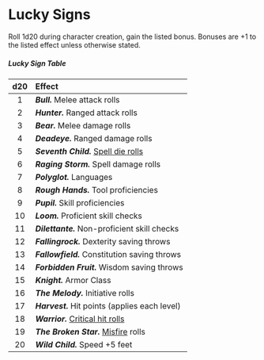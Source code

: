 # Lucky Signs

Roll 1d20 during character creation, gain the listed bonus. Bonuses are +1 to the listed effect unless otherwise stated.

##### Lucky Sign Table

| d20 | Effect                                                                                                                                             |
|:---:|:---------------------------------------------------------------------------------------------------------------------------------------------------|
| 1   | _**Bull.**_             Melee attack rolls                                                                                                         |
| 2   | _**Hunter.**_           Ranged attack rolls                                                                                                        |
| 3   | _**Bear.**_             Melee damage rolls                                                                                                         |
| 4   | _**Deadeye.**_          Ranged damage rolls                                                                                                        |
| 5   | _**Seventh Child.**_    [Spell die rolls](Magic/Spellcasting.md)                                                                                                           |
| 6   | _**Raging Storm.**_     Spell damage rolls                                                                                                         |
| 7   | _**Polyglot.**_         Languages                                                                                                                  |
| 8   | _**Rough Hands.**_      Tool proficiencies                                                                                                         |
| 9   | _**Pupil.**_            Skill proficiencies                                                                                                        |
| 10  | _**Loom.**_             Proficient skill checks                                                                                                    |
| 11  | _**Dilettante.**_       Non-proficient skill checks                                                                                                |
| 12  | _**Fallingrock.**_      Dexterity saving throws                                                                                                    |
| 13  | _**Fallowfield.**_      Constitution saving throws                                                                                                 |
| 14  | _**Forbidden Fruit.**_  Wisdom saving throws                                                                                                       |
| 15  | _**Knight.**_           Armor Class                                                                                                                |
| 16  | _**The Melody.**_       Initiative rolls                                                                                                           |
| 17  | _**Harvest.**_          Hit points (applies each level)                                                                                            |
| 18  | _**Warrior.**_          [Critical hit rolls](<Combat/Critical Hits.md>)                                                                                                     |
| 19  | _**The Broken Star.**_  [Misfire](Magic/Misfire.md) rolls                                                                                                              |
| 20  | _**Wild Child.**_       Speed +5 feet                                                                                                              |
